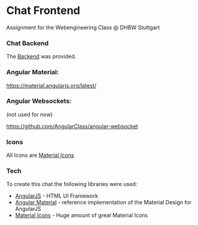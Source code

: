 # Chat Frontend
Assignment for the Webengineering Class @ DHBW Stuttgart

### Chat Backend
The [Backend] was provided.

### Angular Material:
https://material.angularjs.org/latest/

### Angular Websockets:
(not used for now)

https://github.com/AngularClass/angular-websocket

### Icons
All Icons are [Material Icons]

### Tech

To create this chat the following libraries were used:

* [AngularJS] - HTML UI Framework
* [Angular Material] - reference implementation of the Material Design for AngularJS
* [Material Icons] - Huge amount of great Material Icons

[AngularJS]: <http://angularjs.org>
[Angular Material]: <http://material.angularjs.org>
[Material Icons]: <https://material.io/icons/>
[Backend]: <https://github.com/Lhdang88/cloud_computing_ws>